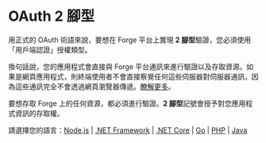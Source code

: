 # OAuth 2 腳型

用正式的 OAuth 術語來說，要想在 Forge 平台上實現 **2 腳型**驗證，您必須使用「用戶端認證」授權類型。

換句話說，您的應用程式會直接與 Forge 平台通訊來進行驗證以及存取資源。如果是網頁應用程式，則終端使用者不會直接察覺任何這些伺服器對伺服器通訊，因為這些通訊完全不會透過網頁瀏覽器傳遞。[瞭解更多](https://forge.autodesk.com/en/docs/oauth/v2/overview/basics/)。

要想存取 Forge 上的任何資源，都必須進行驗證。**2 腳型**記號會授予對您應用程式資訊的存取權。

請選擇您的語言：[Node.js](/zh-TW/oauth/2legged/nodejs) | [.NET Framework](/zh-TW/oauth/2legged/net) | [.NET Core](/zh-TW/oauth/2legged/netcore) | [Go](/zh-TW/oauth/2legged/go) | [PHP](/zh-TW/oauth/2legged/php) | [Java](/zh-TW/oauth/2legged/java)

